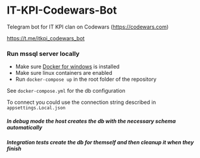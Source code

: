 # IT-KPI-Codewars-Bot
Telegram bot for IT KPI clan on Codewars (https://codewars.com)

https://t.me/itkpi_codewars_bot

### Run mssql server locally
- Make sure [Docker for windows](https://docs.docker.com/docker-for-windows/) is installed
- Make sure linux containers are enabled
- Run `docker-compose up` in the root folder of the repository

See `docker-compose.yml` for the db configuration 

To connect you could use the connection string described in `appsettings.Local.json`

##### In debug mode the host creates the db with the necessary schema automatically
##### Integration tests create the db for themself and then cleanup it when they finish
